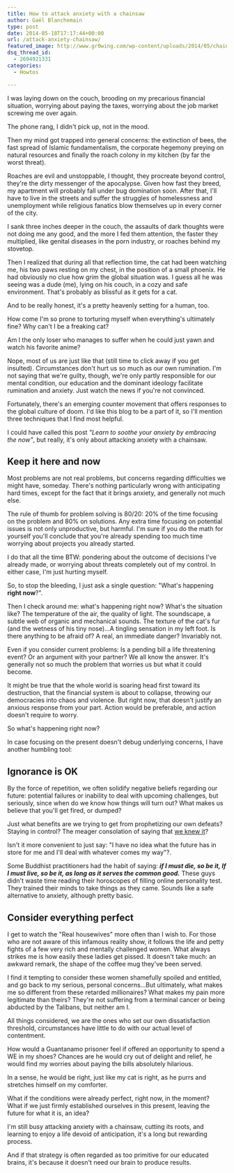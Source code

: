 ```yaml
---
title: How to attack anxiety with a chainsaw
author: Gaël Blanchemain
type: post
date: 2014-05-18T17:17:44+00:00
url: /attack-anxiety-chainsaw/
featured_image: http://www.gr0wing.com/wp-content/uploads/2014/05/chainsaw-90977_640.jpg
dsq_thread_id:
  - 2694921331
categories:
  - Howtos

---
```

I was laying down on the couch, brooding on my precarious financial situation, worrying about paying the taxes, worrying about the job market screwing me over again.

The phone rang, I didn't pick up, not in the mood.

Then my mind got trapped into general concerns: the extinction of bees, the fast spread of Islamic fundamentalism, the corporate hegemony preying on natural resources and finally the roach colony in my kitchen (by far the worst threat).

Roaches are evil and unstoppable, I thought, they procreate beyond control, they're the dirty messenger of the apocalypse. Given how fast they breed, my apartment will probably fall under bug domination soon. After that, I'll have to live in the streets and suffer the struggles of homelessness and unemployment while religious fanatics blow themselves up in every corner of the city.

I sank three inches deeper in the couch, the assaults of dark thoughts were not doing me any good, and the more I fed them attention, the faster they multiplied, like genital diseases in the porn industry, or roaches behind my stovetop.

Then I realized that during all that reflection time, the cat had been watching me, his two paws resting on my chest, in the position of a small phoenix. He had obviously no clue how grim the global situation was. I guess all he was seeing was a dude (me), lying on his couch, in a cozy and safe environment. That's probably as blissful as it gets for a cat.

And to be really honest, it's a pretty heavenly setting for a human, too.

How come I'm so prone to torturing myself when everything's ultimately fine? Why can't I be a freaking cat?

Am I the only loser who manages to suffer when he could just yawn and watch his favorite anime?

Nope, most of us are just like that (still time to click away if you get insulted). Circumstances don't hurt us so much as our own rumination. I'm not saying that we're guilty, though, we're only partly responsible for our mental condition, our education and the dominant ideology facilitate rumination and anxiety. Just watch the news if you're not convinced.

Fortunately, there's an emerging counter movement that offers responses to the global culture of doom. I'd like this blog to be a part of it, so I'll mention three techniques that I find most helpful.

I could have called this post _"Learn to soothe your anxiety by embracing the now"_, but really, it's only about attacking anxiety with a chainsaw.

## Keep it here and now

Most problems are not real problems, but concerns regarding difficulties we might have, someday. There's nothing particularly wrong with anticipating hard times, except for the fact that it brings anxiety, and generally not much else.

The rule of thumb for problem solving is 80/20: 20% of the time focusing on the problem and 80% on solutions. Any extra time focusing on potential issues is not only unproductive, but harmful. I'm sure if you do the math for yourself you'll conclude that you're already spending too much time worrying about projects you already started.

I do that all the time BTW: pondering about the outcome of decisions I've already made, or worrying about threats completely out of my control. In either case, I'm just hurting myself.

So, to stop the bleeding, I just ask a single question: "What's happening **right now**?".

Then I check around me: what's happening right now? What's the situation like? The temperature of the air, the quality of light. The soundscape, a subtle web of organic and mechanical sounds. The texture of the cat's fur (and the wetness of his tiny nose)&#8230;A tingling sensation in my left foot. Is there anything to be afraid of? A real, an immediate danger? Invariably not.

Even if you consider current problems: Is a pending bill a life threatening event? Or an argument with your partner? We all know the answer. It's generally not so much the problem that worries us but what it could become.

It might be true that the whole world is soaring head first toward its destruction, that the financial system is about to collapse, throwing our democracies into chaos and violence. But right now, that doesn't justify an anxious response from your part. Action would be preferable, and action doesn't require to worry.

So what's happening right now?

In case focusing on the present doesn't debug underlying concerns, I have another humbling tool:

## Ignorance is OK

By the force of repetition, we often solidify negative beliefs regarding our future: potential failures or inability to deal with upcoming challenges, but seriously, since when do we know how things will turn out? What makes us believe that you'll get fired, or dumped?

Just what benefits are we trying to get from prophetizing our own defeats? Staying in control? The meager consolation of saying that <span style="text-decoration: underline;">we knew it</span>?

Isn't it more convenient to just say: "I have no idea what the future has in store for me and I'll deal with whatever comes my way"?.

Some Buddhist practitioners had the habit of saying: **_if I must die, so be it, If I must live, so be it, as long as it serves the common good._** These guys didn't waste time reading their horoscopes of filling online personality test. They trained their minds to take things as they came. Sounds like a safe alternative to anxiety, although pretty basic.

## Consider everything perfect

I get to watch the "Real housewives" more often than I wish to. For those who are not aware of this infamous reality show, it follows the life and petty fights of a few very rich and mentally challenged women. What always strikes me is how easily these ladies get pissed. It doesn't take much: an awkward remark, the shape of the coffee mug they've been served.

I find it tempting to consider these women shamefully spoiled and entitled, and go back to my serious, personal concerns&#8230;But ultimately, what makes me so different from these retarded millionaires? What makes my pain more legitimate than theirs? They're not suffering from a terminal cancer or being abducted by the Talibans, but neither am I.

All things considered, we are the ones who set our own dissatisfaction threshold, circumstances have little to do with our actual level of contentment.

How would a Guantanamo prisoner feel if offered an opportunity to spend a WE in my shoes? Chances are he would cry out of delight and relief, he would find my worries about paying the bills absolutely hilarious.

In a sense, he would be right, just like my cat is right, as he purrs and stretches himself on my comforter.

What if the conditions were already perfect, right now, in the moment?  
What if we just firmly established ourselves in this present, leaving the future for what it is, an idea?

I'm still busy attacking anxiety with a chainsaw, cutting its roots, and learning to enjoy a life devoid of anticipation, it's a long but rewarding process.

And if that strategy is often regarded as too primitive for our educated brains, it's because it doesn't need our brain to produce results.
